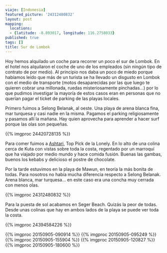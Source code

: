 ```yaml
---
viaje: [Indonesia]
featured_picture: '24312480832'
layout: post
mapping:
  locations:
  - {latitude: -8.893017, longitude: 116.2758033}
published: true
tags: []
title: Sur de Lombok
---
```


Hoy hemos alquilado un coche para recorrer un poco el sur de Lombok. En el hotel nos alquilaron el coche de uno de los empleados (sin ningún tipo de contrato de por medio). Al principio nos daba un poco de miedo porque habíamos leído que más de un turista se ha llevado un disgusto en Lombok con el medio de transporte (motos desaparecidas por las que luego te quieren cobrar una millonada, ruedas misteriosamente pinchadas...) por lo que pudimos investigar la mayoría de estos casos eran en personas que no querían pagar el ticket de parking de las playas locales.


Primero fuimos a Selong Belanak, al oeste. Una playa de arena blanca fina, mar turquesa y casi nadie en la misma. Pagamos el parking religiosamente y pasamos allí la mañana. Hay quien aprovecha para aprender a hacer surf porque las olas son pequeñas.

{{% imgproc 24420728135 %}}

Para comer fuimos a [Ashtari][ashtari], Top Pick de la Lonely. En lo alto de una colina cerca de Kuta con vistas sobre toda la costa, regentado por un marroquí que ha viajado por medio mundo y hace comida fusión. Buenas las gambas, buenos los kebabs y delicioso el postre de chocolate.

Por la tarde estuvimos en la playa de Mawun, en teoría la más bonita de todas. Para nosotros no había mucha diferencia respecto a Selong Belanak. Arena blanca, mar turquesa... en este caso era una concha muy cerrada con menos olas.

{{% imgproc 24312480832 %}}

Para la puesta de sol acabamos en Seger Beach. Quizás la peor de todas. Desde unas colinas que hay en ambos lados de la playa se puede ver toda la costa.

{{% imgproc 24394584226 %}}

[ashtari]: https://www.ashtarilombok.com/
{{% imgproc 20150905-090914 %}}
{{% imgproc 20150905-095249 %}}
{{% imgproc 20150905-155904 %}}
{{% imgproc 20150905-120827 %}}
{{% imgproc 20150905-180600 %}}